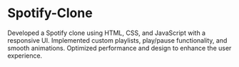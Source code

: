 # Spotify-Clone
Developed a Spotify clone using HTML, CSS, and JavaScript with a responsive UI. Implemented custom playlists, play/pause functionality, and smooth animations. Optimized performance and design to enhance the user experience.
